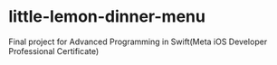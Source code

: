 # little-lemon-dinner-menu
 Final project for Advanced Programming in Swift(Meta iOS Developer Professional Certificate)
